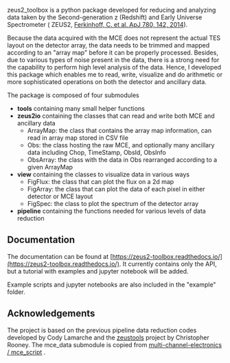 zeus2_toolbox is a python package developed for reducing and analyzing data taken by the Second-generation z (Redshift)
and Early Universe Spectrometer (
ZEUS2, [Ferkinhoff, C. et al. ApJ 780, 142, 2014](https://ui.adsabs.harvard.edu/abs/2014ApJ...780..142F/abstract)).

Because the data acquired with the MCE does not represent the actual TES layout on the detector array, the data needs to
be trimmed and mapped according to an "array map" before it can be properly processed. Besides, due to various types of
noise present in the data, there is a strong need for the capability to perform high level analysis of the data. Hence,
I developed this package which enables me to read, write, visualize and do arithmetic or more sophisticated operations
on both the detector and ancillary data.

The package is composed of four submodules

- **tools** containing many small helper functions
- **zeus2io** containing the classes that can read and write both MCE and ancillary data
    - ArrayMap: the class that contains the array map information, can read in array map stored in CSV file
    - Obs: the class hosting the raw MCE, and optionally many ancillary data including Chop, TimeStamp, ObsId, ObsInfo
    - ObsArray: the class with the data in Obs rearranged according to a given ArrayMap
- **view** containing the classes to visualize data in various ways
    - FigFlux: the class that can plot the flux on a 2d map
    - FigArray: the class that can plot the data of each pixel in either detector or MCE layout
    - FigSpec: the class to plot the spectrum of the detector array
- **pipeline** containing the functions needed for various levels of data reduction

Documentation
---------------

The documentation can be found
at [https://zeus2-toolbox.readthedocs.io/](https://zeus2-toolbox.readthedocs.io/). It currently contains only
the API, but a tutorial with examples and jupyter notebook will be added.

Example scripts and jupyter notebooks are also included in the "example" folder.

Acknowledgements
----------------

The project is based on the previous pipeline data reduction codes developed by Cody Lamarche and
the [zeustools](https://github.com/NanoExplorer/zeustools) project by Christopher Rooney. The mce_data submodule is
copied
from [multi-channel-electronics / mce_script](https://github.com/multi-channel-electronics/mce_script/tree/master/python)
.
